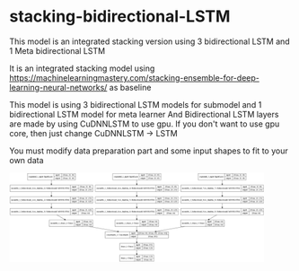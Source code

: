 # stacking-bidirectional-LSTM
This model is an integrated stacking version using 3 bidirectional LSTM and 1 Meta bidirectional LSTM

It is an integrated stacking model using https://machinelearningmastery.com/stacking-ensemble-for-deep-learning-neural-networks/ 
as baseline

This model is using 3 bidirectional LSTM models for submodel and 1 bidirectional LSTM model for meta learner
And Bidirectional LSTM layers are made by using CuDNNLSTM to use gpu.
If you don't want to use gpu core, then just change CuDNNLSTM -> LSTM

You must modify data preparation part and some input shapes to fit to your own data

<img src="https://github.com/ljk423/stacking-bidirectional-LSTM/blob/master/model_graph.png" width="90%"></img>
